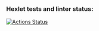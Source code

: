 ### Hexlet tests and linter status:
[![Actions Status](https://github.com/kswonder/python-project-50/actions/workflows/hexlet-check.yml/badge.svg)](https://github.com/kswonder/python-project-50/actions)